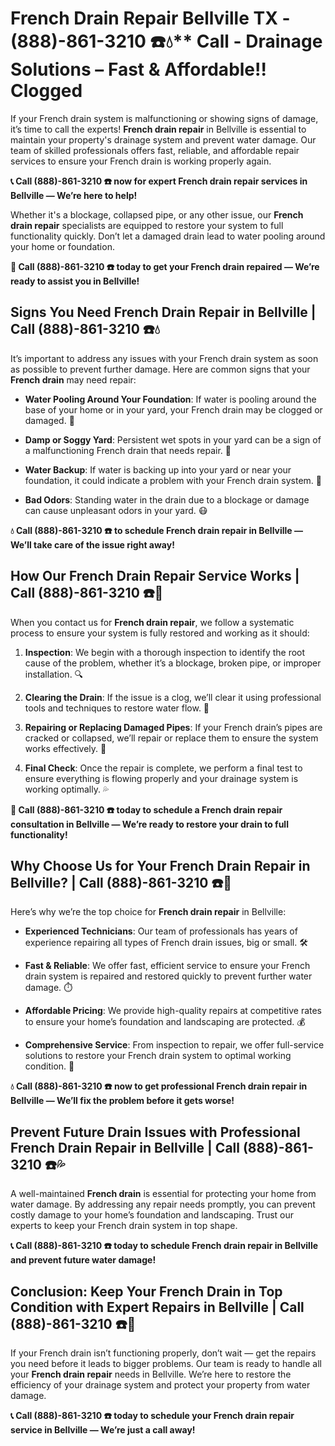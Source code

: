 # French Drain Repair Bellville TX - (888)-861-3210 ☎️💧** Call  - Drainage Solutions – Fast & Affordable!! Clogged

If your French drain system is malfunctioning or showing signs of damage, it’s time to call the experts! **French drain repair** in Bellville is essential to maintain your property's drainage system and prevent water damage. Our team of skilled professionals offers fast, reliable, and affordable repair services to ensure your French drain is working properly again.

**📞 Call (888)-861-3210 ☎️ now for expert French drain repair services in Bellville — We’re here to help!**

Whether it's a blockage, collapsed pipe, or any other issue, our **French drain repair** specialists are equipped to restore your system to full functionality quickly. Don’t let a damaged drain lead to water pooling around your home or foundation.

**🚨 Call (888)-861-3210 ☎️ today to get your French drain repaired — We’re ready to assist you in Bellville!**

## **Signs You Need French Drain Repair in Bellville | Call (888)-861-3210 ☎️💧**

It’s important to address any issues with your French drain system as soon as possible to prevent further damage. Here are common signs that your **French drain** may need repair:

- **Water Pooling Around Your Foundation**: If water is pooling around the base of your home or in your yard, your French drain may be clogged or damaged. 🌊
- **Damp or Soggy Yard**: Persistent wet spots in your yard can be a sign of a malfunctioning French drain that needs repair. 🌱
- **Water Backup**: If water is backing up into your yard or near your foundation, it could indicate a problem with your French drain system. 🚨
- **Bad Odors**: Standing water in the drain due to a blockage or damage can cause unpleasant odors in your yard. 😷

**💧 Call (888)-861-3210 ☎️ to schedule French drain repair in Bellville — We’ll take care of the issue right away!**

## **How Our French Drain Repair Service Works | Call (888)-861-3210 ☎️🔧**

When you contact us for **French drain repair**, we follow a systematic process to ensure your system is fully restored and working as it should:

1. **Inspection**: We begin with a thorough inspection to identify the root cause of the problem, whether it’s a blockage, broken pipe, or improper installation. 🔍
2. **Clearing the Drain**: If the issue is a clog, we’ll clear it using professional tools and techniques to restore water flow. 🧰
3. **Repairing or Replacing Damaged Pipes**: If your French drain’s pipes are cracked or collapsed, we’ll repair or replace them to ensure the system works effectively. 🔧
4. **Final Check**: Once the repair is complete, we perform a final test to ensure everything is flowing properly and your drainage system is working optimally. 💦

**🚨 Call (888)-861-3210 ☎️ today to schedule a French drain repair consultation in Bellville — We’re ready to restore your drain to full functionality!**

## **Why Choose Us for Your French Drain Repair in Bellville? | Call (888)-861-3210 ☎️🌟**

Here’s why we’re the top choice for **French drain repair** in Bellville:

- **Experienced Technicians**: Our team of professionals has years of experience repairing all types of French drain issues, big or small. 🛠️
- **Fast & Reliable**: We offer fast, efficient service to ensure your French drain system is repaired and restored quickly to prevent further water damage. ⏱️
- **Affordable Pricing**: We provide high-quality repairs at competitive rates to ensure your home’s foundation and landscaping are protected. 💰
- **Comprehensive Service**: From inspection to repair, we offer full-service solutions to restore your French drain system to optimal working condition. 🔧

**💧 Call (888)-861-3210 ☎️ now to get professional French drain repair in Bellville — We’ll fix the problem before it gets worse!**

## **Prevent Future Drain Issues with Professional French Drain Repair in Bellville | Call (888)-861-3210 ☎️💦**

A well-maintained **French drain** is essential for protecting your home from water damage. By addressing any repair needs promptly, you can prevent costly damage to your home’s foundation and landscaping. Trust our experts to keep your French drain system in top shape.

**📞 Call (888)-861-3210 ☎️ today to schedule French drain repair in Bellville and prevent future water damage!**

## **Conclusion: Keep Your French Drain in Top Condition with Expert Repairs in Bellville | Call (888)-861-3210 ☎️🔧**

If your French drain isn’t functioning properly, don’t wait — get the repairs you need before it leads to bigger problems. Our team is ready to handle all your **French drain repair** needs in Bellville. We’re here to restore the efficiency of your drainage system and protect your property from water damage.

**📞 Call (888)-861-3210 ☎️ today to schedule your French drain repair service in Bellville — We’re just a call away!**
